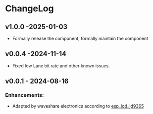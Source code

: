 # ChangeLog

## v1.0.0 -2025-01-03

* Formally release the component, formally maintain the component

## v0.0.4 -2024-11-14

* Fixed low Lane bit rate and other known issues.

## v0.0.1 - 2024-08-16

### Enhancements:

* Adapted by waveshare electronics according to [esp_lcd_jd9365](https://components.espressif.com/components/espressif/esp_lcd_jd9365)

